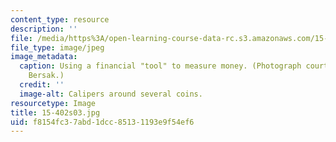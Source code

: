 ```yaml
---
content_type: resource
description: ''
file: /media/https%3A/open-learning-course-data-rc.s3.amazonaws.com/15-402-finance-theory-ii-spring-2003/f8154fc37abd1dcc85131193e9f54ef6_15-402s03.jpg
file_type: image/jpeg
image_metadata:
  caption: Using a financial "tool" to measure money. (Photograph courtesy of Daniel
    Bersak.)
  credit: ''
  image-alt: Calipers around several coins.
resourcetype: Image
title: 15-402s03.jpg
uid: f8154fc3-7abd-1dcc-8513-1193e9f54ef6
---
```

